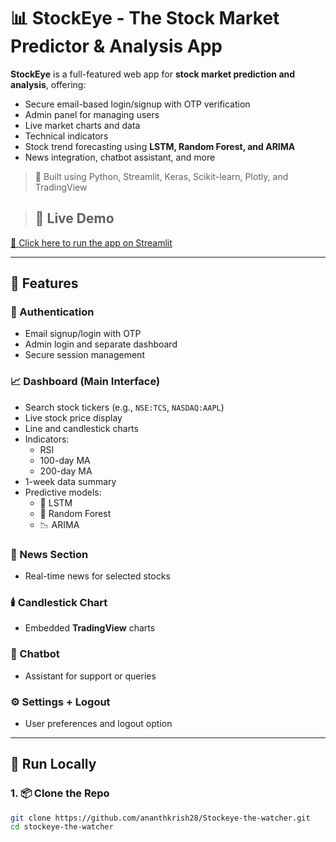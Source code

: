 # 📊 StockEye - The Stock Market Predictor & Analysis App

**StockEye** is a full-featured web app for **stock market prediction and analysis**, offering:
- Secure email-based login/signup with OTP verification
- Admin panel for managing users
- Live market charts and data
- Technical indicators
- Stock trend forecasting using **LSTM, Random Forest, and ARIMA**
- News integration, chatbot assistant, and more

> 🚀 Built using Python, Streamlit, Keras, Scikit-learn, Plotly, and TradingView

> ## 🔗 Live Demo

[🚀 Click here to run the app on Streamlit](https://stockeye-the-watcher.streamlit.app/)


---

## 🌟 Features

### 🔐 Authentication
- Email signup/login with OTP
- Admin login and separate dashboard
- Secure session management

### 📈 Dashboard (Main Interface)
- Search stock tickers (e.g., `NSE:TCS`, `NASDAQ:AAPL`)
- Live stock price display
- Line and candlestick charts
- Indicators:
  - RSI
  - 100-day MA
  - 200-day MA
- 1-week data summary
- Predictive models:
  - 🔮 LSTM
  - 🌲 Random Forest
  - 📉 ARIMA

### 📰 News Section
- Real-time news for selected stocks

### 🕯️ Candlestick Chart
- Embedded **TradingView** charts

### 🤖 Chatbot
- Assistant for support or queries

### ⚙️ Settings + Logout
- User preferences and logout option

---

## 🚀 Run Locally

### 1. 📦 Clone the Repo

```bash
git clone https://github.com/ananthkrish28/Stockeye-the-watcher.git
cd stockeye-the-watcher

